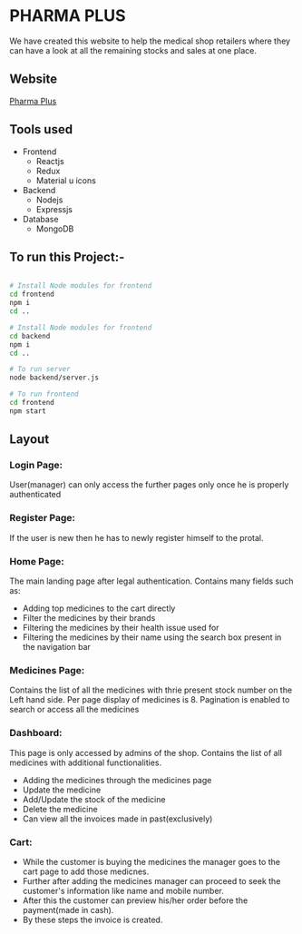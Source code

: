 # PHARMA PLUS

We have created this website to help the medical shop retailers where they can have a look at all the remaining stocks and sales at one place.

## Website
[Pharma Plus](https://pharmaplus.onrender.com/)

## Tools used

- Frontend
  - Reactjs
  - Redux
  - Material u icons
- Backend
  - Nodejs
  - Expressjs
- Database
  - MongoDB

## To run this Project:-
```bash

# Install Node modules for frontend
cd frontend
npm i
cd ..

# Install Node modules for frontend
cd backend
npm i
cd ..

# To run server
node backend/server.js

# To run frontend
cd frontend
npm start
```

## Layout

### Login Page:

User(manager) can only access the further pages only once he is properly authenticated

### Register Page:

If the user is new then he has to newly register himself to the protal.

### Home Page:

The main landing page after legal authentication. Contains many fields such as:

- Adding top medicines to the cart directly
- Filter the medicines by their brands
- Filtering the medicines by their health issue used for
- Filtering the medicines by their name using the search box present in the navigation bar

### Medicines Page:

Contains the list of all the medicines with thrie present stock number on the Left hand side.
Per page display of medicines is 8. Pagination is enabled to search or access all the medicines

### Dashboard:

This page is only accessed by admins of the shop.
Contains the list of all medicines with additional functionalities.

- Adding the medicines through the medicines page
- Update the medicine
- Add/Update the stock of the medicine
- Delete the medicine
- Can view all the invoices made in past(exclusively)

### Cart:

- While the customer is buying the medicines the manager goes to the cart page to add those medicnes.
- Further after adding the medicines manager can proceed to seek the customer's information like name and mobile number.
- After this the customer can preview his/her order before the payment(made in cash).
- By these steps the invoice is created.
